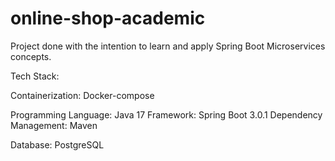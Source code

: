 # online-shop-academic
Project done with the intention to learn and apply Spring Boot Microservices concepts.


Tech Stack:

Containerization: Docker-compose

Programming Language: Java 17
Framework: Spring Boot 3.0.1
Dependency Management: Maven

Database: PostgreSQL
